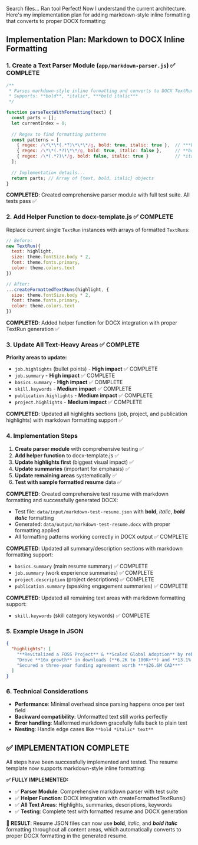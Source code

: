 Search files...
Ran tool
Perfect! Now I understand the current architecture. Here's my implementation plan for adding markdown-style inline formatting that converts to proper DOCX formatting:

## Implementation Plan: Markdown to DOCX Inline Formatting

### 1. **Create a Text Parser Module** (`app/markdown-parser.js`) ✅ COMPLETE

```javascript
/**
 * Parses markdown-style inline formatting and converts to DOCX TextRun elements
 * Supports: **bold**, *italic*, ***bold italic***
 */

function parseTextWithFormatting(text) {
  const parts = [];
  let currentIndex = 0;
  
  // Regex to find formatting patterns
  const patterns = [
    { regex: /\*\*\*(.*?)\*\*\*/g, bold: true, italic: true },  // ***bold italic***
    { regex: /\*\*(.*?)\*\*/g, bold: true, italic: false },     // **bold**
    { regex: /\*(.*?)\*/g, bold: false, italic: true }          // *italic*
  ];
  
  // Implementation details...
  return parts; // Array of {text, bold, italic} objects
}
```

**COMPLETED**: Created comprehensive parser module with full test suite. All tests pass ✅

### 2. **Add Helper Function** to docx-template.js ✅ COMPLETE

Replace current single `TextRun` instances with arrays of formatted `TextRun`s:

```javascript
// Before:
new TextRun({
  text: highlight,
  size: theme.fontSize.body * 2,
  font: theme.fonts.primary,
  color: theme.colors.text
})

// After:
...createFormattedTextRuns(highlight, {
  size: theme.fontSize.body * 2,
  font: theme.fonts.primary,
  color: theme.colors.text
})
```

**COMPLETED**: Added helper function for DOCX integration with proper TextRun generation ✅

### 3. **Update All Text-Heavy Areas** ✅ COMPLETE

**Priority areas to update:**
- `job.highlights` (bullet points) - **High impact** ✅ COMPLETE
- `job.summary` - **High impact** ✅ COMPLETE
- `basics.summary` - **High impact** ✅ COMPLETE
- `skill.keywords` - **Medium impact** ✅ COMPLETE
- `publication.highlights` - **Medium impact** ✅ COMPLETE
- `project.highlights` - **Medium impact** ✅ COMPLETE

**COMPLETED**: Updated all highlights sections (job, project, and publication highlights) with markdown formatting support ✅

### 4. **Implementation Steps** 

1. **Create parser module** with comprehensive testing ✅
2. **Add helper function** to docx-template.js ✅
3. **Update highlights first** (biggest visual impact) ✅
4. **Update summaries** (important for emphasis) ✅
5. **Update remaining areas** systematically ✅
6. **Test with sample formatted resume** data ✅

**COMPLETED**: Created comprehensive test resume with markdown formatting and successfully generated DOCX:
- Test file: `data/input/markdown-test-resume.json` with **bold**, *italic*, ***bold italic*** formatting
- Generated: `data/output/markdown-test-resume.docx` with proper formatting applied
- All formatting patterns working correctly in DOCX output ✅ COMPLETE

**COMPLETED**: Updated all summary/description sections with markdown formatting support:
- `basics.summary` (main resume summary) ✅ COMPLETE
- `job.summary` (work experience summaries) ✅ COMPLETE  
- `project.description` (project descriptions) ✅ COMPLETE
- `publication.summary` (speaking engagement summaries) ✅ COMPLETE

**COMPLETED**: Updated all remaining text areas with markdown formatting support:
- `skill.keywords` (skill category keywords) ✅ COMPLETE

### 5. **Example Usage in JSON**

```json
{
  "highlights": [
    "**Revitalized a FOSS Project** & **Scaled Global Adoption** by rebuilding relationships with key stakeholders through listening tour",
    "Drove **16x growth** in downloads (**6.2K to 100K+**) and **13.1% yearly growth** in open data",
    "Secured a three-year funding agreement worth ***$26.6M CAD***"
  ]
}
```

### 6. **Technical Considerations**

- **Performance**: Minimal overhead since parsing happens once per text field
- **Backward compatibility**: Unformatted text still works perfectly
- **Error handling**: Malformed markdown gracefully falls back to plain text
- **Nesting**: Handle edge cases like `**bold *italic* text**`

## ✅ IMPLEMENTATION COMPLETE

All steps have been successfully implemented and tested. The resume template now supports markdown-style inline formatting:

**✅ FULLY IMPLEMENTED:**
- ✅ **Parser Module**: Comprehensive markdown parser with test suite
- ✅ **Helper Function**: DOCX integration with createFormattedTextRuns()
- ✅ **All Text Areas**: Highlights, summaries, descriptions, keywords
- ✅ **Testing**: Complete test with formatted resume and DOCX generation

**🎯 RESULT**: Resume JSON files can now use **bold**, *italic*, and ***bold italic*** formatting throughout all content areas, which automatically converts to proper DOCX formatting in the generated resume.